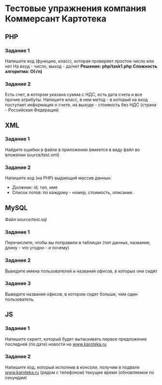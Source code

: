 # Тестовые упражнения компания Коммерсант Картотека
## PHP
### Задание 1
Напишите код (функцию, класс), которая проверяет простое число или нет
На вход - число, выход - да/нет
**Решение: php/task1.php**
**Сложность алгоритма: О(√n)**
### Задание 2
Есть счет, в котором указана сумма с НДС, есть дата счета и все прочие атрибуты.
Напишите класс, в нем метод - в который на вход поступает информация о счете, на выходе - стоимость без НДС (страна - Российская Федерация)

## XML
### Задание 1
Найдите ошибки в файле в приложении (имеется в виду файл во вложении source/test.xml)
### Задание 2
Напишите код (на PHP) выдающий массив данных: 
   - Должник: id, тип, имя
   - Список лотов: по каждому - номер, стоимость, описание.

## MySQL
Файл source/test.sql
### Задание 1
Перечислите, чтобы вы поправили в таблицах (тип данных, название, длину - что угодно - и почему)
### Задание 2
Выведите имена пользователей и названия офисов, в которых они сидят
### Задание 3
Выведите названия офисов, в котором сидят больше, чем один пользователь

## JS
### Задание 1
Напишите скрипт, который будет вытаскивать первое предложение последней (по дате) новости на www.karoteka.ru
### Задание 2
Напишите код, который исполнив в консоли, получим в подвале www.karoteka.ru (рядом с телефоном) текущее время (обновляемое по секундам)